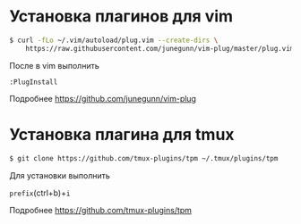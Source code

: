 # Установка плагинов для vim

```bash
$ curl -fLo ~/.vim/autoload/plug.vim --create-dirs \
    https://raw.githubusercontent.com/junegunn/vim-plug/master/plug.vim

```
После в vim выполнить 

```vim
:PlugInstall
```
Подробнее https://github.com/junegunn/vim-plug


# Установка плагина для tmux

```bash
$ git clone https://github.com/tmux-plugins/tpm ~/.tmux/plugins/tpm

```

Для установки выполнить 

```prefix```(ctrl+b)+```i```

Подробнее https://github.com/tmux-plugins/tpm
